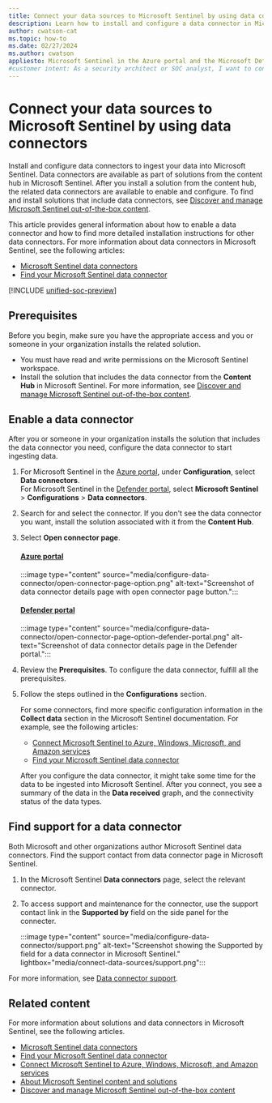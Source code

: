 ```yaml
---
title: Connect your data sources to Microsoft Sentinel by using data connectors
description: Learn how to install and configure a data connector in Microsoft Sentinel.
author: cwatson-cat
ms.topic: how-to
ms.date: 02/27/2024
ms.author: cwatson
appliesto: Microsoft Sentinel in the Azure portal and the Microsoft Defender portal
#customer intent: As a security architect or SOC analyst, I want to connect my data source so that I can ingest data into Microsoft Sentinel for security monitoring and threat protection.
---
```


# Connect your data sources to Microsoft Sentinel by using data connectors

Install and configure data connectors to ingest your data into Microsoft Sentinel. Data connectors are available as part of solutions from the content hub in Microsoft Sentinel. After you install a solution from the content hub, the related data connectors are available to enable and configure. To find and install solutions that include data connectors, see [Discover and manage Microsoft Sentinel out-of-the-box content](sentinel-solutions-deploy.md). 

This article provides general information about how to enable a data connector and how to find more detailed installation instructions for other data connectors. For more information about data connectors in Microsoft Sentinel, see the following articles:

- [Microsoft Sentinel data connectors](connect-data-sources.md)
- [Find your Microsoft Sentinel data connector](data-connectors-reference.md)


[!INCLUDE [unified-soc-preview](includes/unified-soc-preview.md)]

## Prerequisites

Before you begin, make sure you have the appropriate access and you or someone in your organization installs the related solution.
- You must have read and write permissions on the Microsoft Sentinel workspace.
- Install the solution that includes the data connector from the **Content Hub** in Microsoft Sentinel. For more information, see [Discover and manage Microsoft Sentinel out-of-the-box content](sentinel-solutions-deploy.md).


## Enable a data connector

After you or someone in your organization installs the solution that includes the data connector you need, configure the data connector to start ingesting data.

1. For Microsoft Sentinel in the [Azure portal](https://portal.microsoft.com), under **Configuration**, select **Data connectors**.<br> For Microsoft Sentinel in the [Defender portal](https://security.microsoft.com/), select **Microsoft Sentinel** > **Configurations** > **Data connectors**.
1. Search for and select the connector. If you don't see the data connector you want, install the solution associated with it from the **Content Hub**.
1. Select **Open connector page**.  

   #### [Azure portal](#tab/azure-portal)
   :::image type="content" source="media/configure-data-connector/open-connector-page-option.png" alt-text="Screenshot of data connector details page with open connector page button.":::

   #### [Defender portal](#tab/defender-portal)
   :::image type="content" source="media/configure-data-connector/open-connector-page-option-defender-portal.png" alt-text="Screenshot of data connector details page in the Defender portal.":::

1. Review the **Prerequisites**. To configure the data connector, fulfill all the prerequisites.
1. Follow the steps outlined in the **Configurations** section.
  
   For some connectors, find more specific configuration information in the **Collect data** section in the Microsoft Sentinel documentation. For example, see the following articles:
   - [Connect Microsoft Sentinel to Azure, Windows, Microsoft, and Amazon services](connect-azure-windows-microsoft-services.md)
   - [Find your Microsoft Sentinel data connector](data-connectors-reference.md)
  
   After you configure the data connector, it might take some time for the data to be ingested into Microsoft Sentinel. After you connect, you see a summary of the data in the **Data received** graph, and the connectivity status of the data types.  

## Find support for a data connector

Both Microsoft and other organizations author Microsoft Sentinel data connectors. Find the support contact from data connector page in Microsoft Sentinel.

1. In the Microsoft Sentinel **Data connectors** page, select the relevant connector.
1. To access support and maintenance for the connector, use the support contact link in the **Supported by** field on the side panel for the connecter. 

   :::image type="content" source="media/configure-data-connector/support.png" alt-text="Screenshot showing the Supported by field for a data connector in Microsoft Sentinel." lightbox="media/connect-data-sources/support.png":::  

For more information, see [Data connector support](connect-data-sources.md#data-connector-support).

## Related content

For more information about solutions and data connectors in Microsoft Sentinel, see the following articles.

- [Microsoft Sentinel data connectors](connect-data-sources.md)
- [Find your Microsoft Sentinel data connector](data-connectors-reference.md)
-  [Connect Microsoft Sentinel to Azure, Windows, Microsoft, and Amazon services](connect-azure-windows-microsoft-services.md)
- [About Microsoft Sentinel content and solutions](sentinel-solutions.md)
- [Discover and manage Microsoft Sentinel out-of-the-box content](sentinel-solutions-deploy.md)